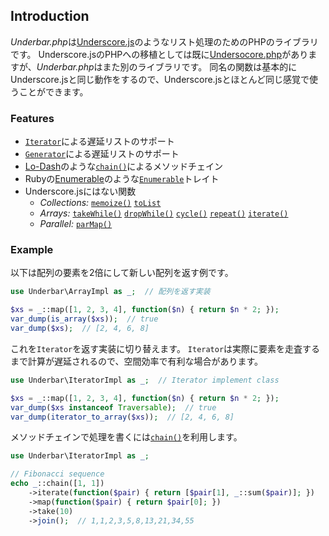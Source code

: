 Introduction
------------

*Underbar.php*は[Underscore.js](http://underscorejs.org/)のようなリスト処理のためのPHPのライブラリです。
Underscore.jsのPHPへの移植としては既に[Undersocore.php](http://brianhaveri.github.io/Underscore.php/)がありますが、*Underbar.php*はまた別のライブラリです。
同名の関数は基本的にUnderscore.jsと同じ動作をするので、Underscore.jsとほとんど同じ感覚で使うことができます。

### Features

- [`Iterator`](http://php.net/manual/ja/class.iterator.php)による遅延リストのサポート
- [`Generator`](http://php.net/manual/ja/class.generator.php)による遅延リストのサポート
- [Lo-Dash](http://lodash.com/)のような[`chain()`](#chain)によるメソッドチェイン
- Rubyの[Enumerable](http://doc.ruby-lang.org/ja/1.9.3/class/Enumerable.html)のような[`Enumerable`](#Enumerable)トレイト
- Underscore.jsにはない関数
  - *Collections:* [`memoize()`](#memoize) [`toList`](#toList)
  - *Arrays:* [`takeWhile()`](#takeWhile) [`dropWhile()`](#dropWhile) [`cycle()`](#cycle) [`repeat()`](#repeat) [`iterate()`](#iterate)
  - *Parallel:* [`parMap()`](#parMap)

### Example

以下は配列の要素を2倍にして新しい配列を返す例です。

```php
use Underbar\ArrayImpl as _;  // 配列を返す実装

$xs = _::map([1, 2, 3, 4], function($n) { return $n * 2; });
var_dump(is_array($xs));  // true
var_dump($xs);  // [2, 4, 6, 8]
```

これを`Iterator`を返す実装に切り替えます。
`Iterator`は実際に要素を走査するまで計算が遅延されるので、空間効率で有利な場合があります。

```php
use Underbar\IteratorImpl as _;  // Iterator implement class

$xs = _::map([1, 2, 3, 4], function($n) { return $n * 2; });
var_dump($xs instanceof Traversable);  // true
var_dump(iterator_to_array($xs));  // [2, 4, 6, 8]
```

メソッドチェインで処理を書くには[`chain()`](#chain)を利用します。

```php
use Underbar\IteratorImpl as _;

// Fibonacci sequence
echo _::chain([1, 1])
    ->iterate(function($pair) { return [$pair[1], _::sum($pair)]; })
    ->map(function($pair) { return $pair[0]; })
    ->take(10)
    ->join();  // 1,1,2,3,5,8,13,21,34,55
```
